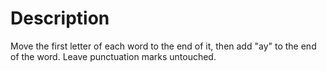 # Description

Move the first letter of each word to the
end of it, then add "ay" to the end of the word.
Leave punctuation marks untouched.
